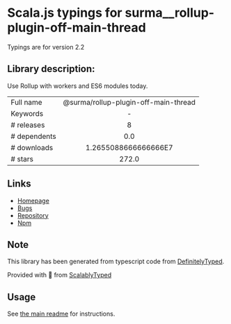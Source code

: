 
# Scala.js typings for surma__rollup-plugin-off-main-thread

Typings are for version 2.2

## Library description:
Use Rollup with workers and ES6 modules today.

|                    |                 |
| ------------------ | :-------------: |
| Full name          | @surma/rollup-plugin-off-main-thread |
| Keywords           | - |
| # releases         | 8 |
| # dependents       | 0.0 |
| # downloads        | 1.2655088666666666E7 |
| # stars            | 272.0 |

## Links
- [Homepage](https://github.com/surma/rollup-plugin-off-main-thread#readme)
- [Bugs](https://github.com/surma/rollup-plugin-off-main-thread/issues)
- [Repository](https://github.com/surma/rollup-plugin-off-main-thread)
- [Npm](https://www.npmjs.com/package/%40surma%2Frollup-plugin-off-main-thread)
    


## Note
This library has been generated from typescript code from [DefinitelyTyped](https://definitelytyped.org).

Provided with :purple_heart: from [ScalablyTyped](https://github.com/oyvindberg/ScalablyTyped)

## Usage
See [the main readme](../../readme.md) for instructions.


